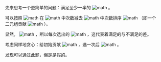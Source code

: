 先来思考一个更简单的问题：满足至少一半的 ![math](https://www.zhihu.com/equation?tex=p_%7Ba_i%7D%3Cp_%7Bb_i%7D) 。

可以按照 ![math](https://www.zhihu.com/equation?tex=i) 在 ![math](https://www.zhihu.com/equation?tex=a) 中次数减去 ![math](https://www.zhihu.com/equation?tex=b) 中次数排序 ![math](https://www.zhihu.com/equation?tex=v_i) （即一个二元组贡献 ![math](https://www.zhihu.com/equation?tex=%281%2C-1%29) ）。

显然， ![math](https://www.zhihu.com/equation?tex=%5Csum%20v_i%3D0) ，所以每次选出的 ![math](https://www.zhihu.com/equation?tex=v_i%5Cge%200) ，这代表着满足的与不满足的差。

考虑同样地贪心：给初始贡献 ![math](https://www.zhihu.com/equation?tex=%281%2C-2%2C1%29) ，选一次后 ![math](https://www.zhihu.com/equation?tex=%28%2A%2C2%2C-2%29) 。

发现可以通过此题，~~但是是假的~~。
